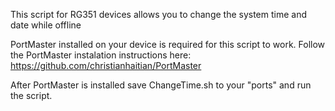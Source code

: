 This script for RG351 devices allows you to change the system time and date while offline

PortMaster installed on your device is required for this script to work. Follow the PortMaster instalation instructions here:
https://github.com/christianhaitian/PortMaster

After PortMaster is installed save ChangeTime.sh to your "ports" and run the script.
